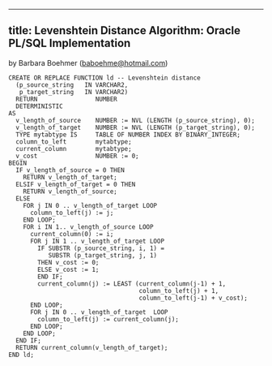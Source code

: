 ----
title: Levenshtein Distance Algorithm: Oracle PL/SQL Implementation
----

by Barbara Boehmer (baboehme@hotmail.com)

    CREATE OR REPLACE FUNCTION ld -- Levenshtein distance
      (p_source_string   IN VARCHAR2,
       p_target_string   IN VARCHAR2)
      RETURN                NUMBER
      DETERMINISTIC
    AS
      v_length_of_source    NUMBER := NVL (LENGTH (p_source_string), 0);
      v_length_of_target    NUMBER := NVL (LENGTH (p_target_string), 0);
      TYPE mytabtype IS     TABLE OF NUMBER INDEX BY BINARY_INTEGER;
      column_to_left        mytabtype;
      current_column        mytabtype;
      v_cost                NUMBER := 0;
    BEGIN
      IF v_length_of_source = 0 THEN
        RETURN v_length_of_target;
      ELSIF v_length_of_target = 0 THEN
        RETURN v_length_of_source;
      ELSE
        FOR j IN 0 .. v_length_of_target LOOP
          column_to_left(j) := j;
        END LOOP;
        FOR i IN 1.. v_length_of_source LOOP
          current_column(0) := i;
          FOR j IN 1 .. v_length_of_target LOOP
            IF SUBSTR (p_source_string, i, 1) =
               SUBSTR (p_target_string, j, 1)
            THEN v_cost := 0;
            ELSE v_cost := 1;
            END IF;
            current_column(j) := LEAST (current_column(j-1) + 1,
                                        column_to_left(j) + 1,
                                        column_to_left(j-1) + v_cost);
          END LOOP;
          FOR j IN 0 .. v_length_of_target  LOOP
            column_to_left(j) := current_column(j);
          END LOOP;
        END LOOP;
      END IF;
      RETURN current_column(v_length_of_target);
    END ld;
